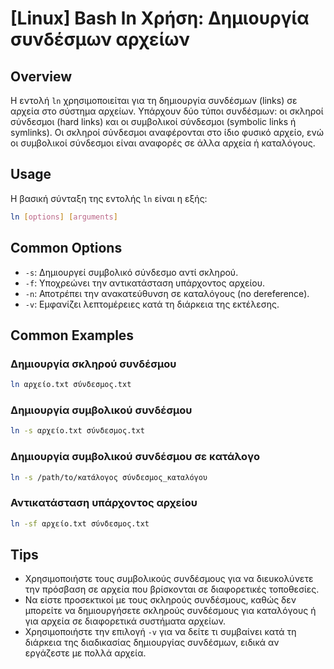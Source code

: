 # [Linux] Bash ln Χρήση: Δημιουργία συνδέσμων αρχείων

## Overview
Η εντολή `ln` χρησιμοποιείται για τη δημιουργία συνδέσμων (links) σε αρχεία στο σύστημα αρχείων. Υπάρχουν δύο τύποι συνδέσμων: οι σκληροί σύνδεσμοι (hard links) και οι συμβολικοί σύνδεσμοι (symbolic links ή symlinks). Οι σκληροί σύνδεσμοι αναφέρονται στο ίδιο φυσικό αρχείο, ενώ οι συμβολικοί σύνδεσμοι είναι αναφορές σε άλλα αρχεία ή καταλόγους.

## Usage
Η βασική σύνταξη της εντολής `ln` είναι η εξής:

```bash
ln [options] [arguments]
```

## Common Options
- `-s`: Δημιουργεί συμβολικό σύνδεσμο αντί σκληρού.
- `-f`: Υποχρεώνει την αντικατάσταση υπάρχοντος αρχείου.
- `-n`: Αποτρέπει την ανακατεύθυνση σε καταλόγους (no dereference).
- `-v`: Εμφανίζει λεπτομέρειες κατά τη διάρκεια της εκτέλεσης.

## Common Examples
### Δημιουργία σκληρού συνδέσμου
```bash
ln αρχείο.txt σύνδεσμος.txt
```

### Δημιουργία συμβολικού συνδέσμου
```bash
ln -s αρχείο.txt σύνδεσμος.txt
```

### Δημιουργία συμβολικού συνδέσμου σε κατάλογο
```bash
ln -s /path/to/κατάλογος σύνδεσμος_καταλόγου
```

### Αντικατάσταση υπάρχοντος αρχείου
```bash
ln -sf αρχείο.txt σύνδεσμος.txt
```

## Tips
- Χρησιμοποιήστε τους συμβολικούς συνδέσμους για να διευκολύνετε την πρόσβαση σε αρχεία που βρίσκονται σε διαφορετικές τοποθεσίες.
- Να είστε προσεκτικοί με τους σκληρούς συνδέσμους, καθώς δεν μπορείτε να δημιουργήσετε σκληρούς συνδέσμους για καταλόγους ή για αρχεία σε διαφορετικά συστήματα αρχείων.
- Χρησιμοποιήστε την επιλογή `-v` για να δείτε τι συμβαίνει κατά τη διάρκεια της διαδικασίας δημιουργίας συνδέσμων, ειδικά αν εργάζεστε με πολλά αρχεία.